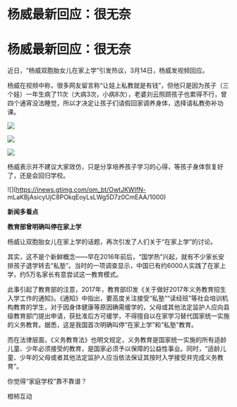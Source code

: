 # 杨威最新回应：很无奈

# 杨威最新回应：很无奈

近日，“杨威双胞胎女儿在家上学”引发热议，3月14日，杨威发视频回应。

杨威在视频中称，很多网友留言称“让娃上私教就是有钱”，但他只是因为孩子（三个娃）一年生病了11次（大病3次，小病8次），老婆刘云照顾孩子也累得不行，曾四个通宵没法睡觉，所以才决定让孩子们请假回家调养身体，选择请私教弥补功课。

![](https://inews.gtimg.com/om_bt/ObCBQJr3V5xgenM5X8tdaviUyflr0IhvhzLtcC0g2QN6oAA/1000)

![](https://inews.gtimg.com/om_bt/Osbo4nRYHx7kY0DURuNgcX5v-gJmh4sMS4XViPSvYBPdEAA/1000)

![](https://inews.gtimg.com/om_bt/OP3M93hovpFMHUMyE_dojsrBG-3iRFMoSoQfmY8A47KXMAA/1000)

杨威表示并不建议大家效仿，只是分享培养孩子学习的心得，等孩子身体恢复好了，还是会回归学校。

![](https://inews.gtimg.com/om_bt/OwtJKWIfN-
mLaKBjAsicyUjC8POkqEoyLsLWg5D7z0CmEAA/1000)

**新闻多看点**

**教育部曾明确叫停在家上学**

杨威让双胞胎女儿在家上学的话题，再次引发了人们关于“在家上学”的讨论。

其实，这不是个新鲜概念——早在2016年前后，“国学热”兴起，就有不少家长安排孩子退学转去“私塾”。当时的一项调查显示，中国已有约6000人实践了在家上学，约5万名家长有意尝试这一教育模式。

此事引起了教育部的注意，2017年，教育部印发《关于做好2017年义务教育招生入学工作的通知》。《通知》中指出，要高度关注接受“私塾”“读经班”等社会培训机构教育的学生，对于因身体健康等原因确需缓学的，父母或其他法定监护人应向县级教育部门提出申请，获批准后方可缓学，不得擅自以在家学习替代国家统一实施的义务教育。据悉，这是我国首次明确叫停“在家上学”和“私塾”教育。

而在法律层面，《义务教育法》也明文规定，义务教育是国家统一实施的所有适龄儿童、少年必须接受的教育，是国家必须予以保障的公益性事业。同时，“适龄儿童、少年的父母或者其他法定监护人应当依法保证其按时入学接受并完成义务教育”。

你觉得“家庭学校”靠不靠谱？

橙柿互动

